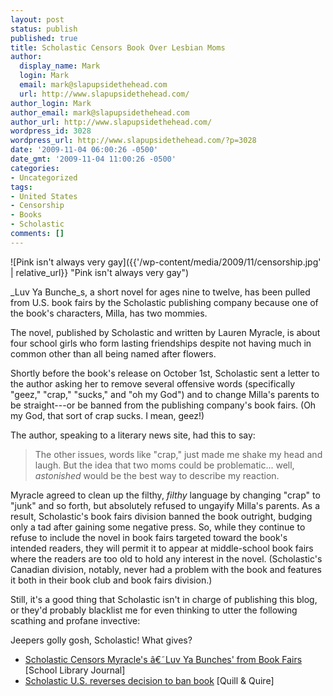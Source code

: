 ```yaml
---
layout: post
status: publish
published: true
title: Scholastic Censors Book Over Lesbian Moms
author:
  display_name: Mark
  login: Mark
  email: mark@slapupsidethehead.com
  url: http://www.slapupsidethehead.com/
author_login: Mark
author_email: mark@slapupsidethehead.com
author_url: http://www.slapupsidethehead.com/
wordpress_id: 3028
wordpress_url: http://www.slapupsidethehead.com/?p=3028
date: '2009-11-04 06:00:26 -0500'
date_gmt: '2009-11-04 11:00:26 -0500'
categories:
- Uncategorized
tags:
- United States
- Censorship
- Books
- Scholastic
comments: []
---
```

![Pink isn't always very gay]({{'/wp-content/media/2009/11/censorship.jpg' | relative_url}} "Pink isn't always very gay")

_Luv Ya Bunche_s, a short novel for ages nine to twelve, has been pulled from U.S. book fairs by the Scholastic publishing company because one of the book's characters, Milla, has two mommies.

The novel, published by Scholastic and written by Lauren Myracle, is about four school girls who form lasting friendships despite not having much in common other than all being named after flowers.

Shortly before the book's release on October 1st, Scholastic sent a letter to the author asking her to remove several offensive words (specifically "geez," "crap," "sucks," and "oh my God") and to change Milla's parents to be straight---or be banned from the publishing company's book fairs. (Oh my God, that sort of crap sucks. I mean, geez!)

The author, speaking to a literary news site, had this to say:

> The other issues, words like "crap," just made me shake my head and laugh. But the idea that two moms could be problematic... well, _astonished_ would be the best way to describe my reaction.

Myracle agreed to clean up the filthy, _filthy_ language by changing "crap" to "junk" and so forth, but absolutely refused to ungayify Milla's parents. As a result, Scholastic's book fairs division banned the book outright, budging only a tad after gaining some negative press. So, while they continue to refuse to include the novel in book fairs targeted toward the book's intended readers, they will permit it to appear at middle-school book fairs where the readers are too old to hold any interest in the novel. (Scholastic's Canadian division, notably, never had a problem with the book and features it both in their book club and book fairs division.)

Still, it's a good thing that Scholastic isn't in charge of publishing this blog, or they'd probably blacklist me for even thinking to utter the following scathing and profane invective:

Jeepers golly gosh, Scholastic! What gives?

- [Scholastic Censors Myracle's â€˜Luv Ya Bunches' from Book Fairs](http://www.schoollibraryjournal.com/article/CA6704350.html?desc=topstory) [School Library Journal]
- [Scholastic U.S. reverses decision to ban book](http://www.quillandquire.com/google/article.cfm?article_id=10976) [Quill & Quire]
